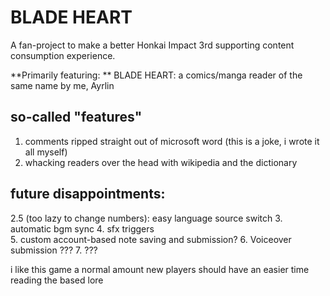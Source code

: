 # BLADE HEART

A fan-project to make a better Honkai Impact 3rd supporting content consumption experience.

**Primarily featuring: **
BLADE HEART: a comics/manga reader of the same name by me, Ayrlin

## so-called "features"
1. comments ripped straight out of microsoft word (this is a joke, i wrote it all myself)
2. whacking readers over the head with wikipedia and the dictionary

## future disappointments:
2.5 (too lazy to change numbers): easy language source switch
3. automatic bgm sync 
4. sfx triggers  
5. custom account-based note saving and submission?
6. Voiceover submission ???
7. ???

i like this game a normal amount
new players should have an easier time reading the based lore 

 
